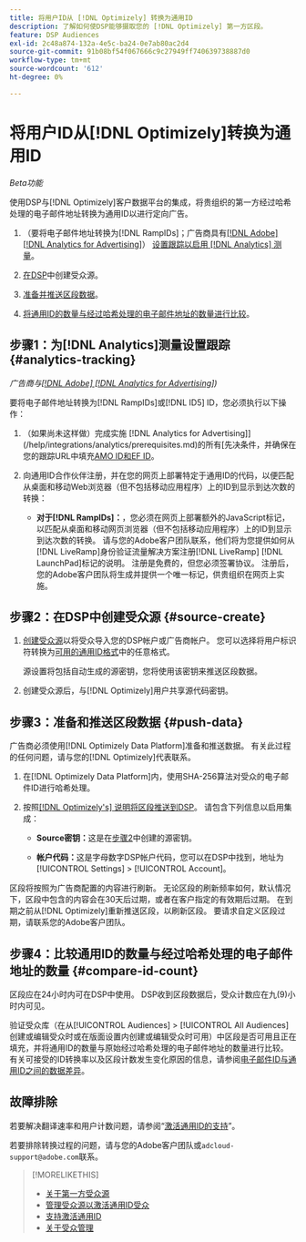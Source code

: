 ```yaml
---
title: 将用户ID从 [!DNL Optimizely] 转换为通用ID
description: 了解如何使DSP能够摄取您的 [!DNL Optimizely] 第一方区段。
feature: DSP Audiences
exl-id: 2c48a874-132a-4e5c-ba24-0e7ab80ac2d4
source-git-commit: 91b08bf54f067666c9c27949ff740639738887d0
workflow-type: tm+mt
source-wordcount: '612'
ht-degree: 0%

---
```


# 将用户ID从[!DNL Optimizely]转换为通用ID

*Beta功能*

使用DSP与[!DNL Optimizely]客户数据平台的集成，将贵组织的第一方经过哈希处理的电子邮件地址转换为通用ID以进行定向广告。

1. （要将电子邮件地址转换为[!DNL RampIDs]<!-- or [!DNL ID5] IDs -->；广告商具有[[!DNL Adobe] [!DNL Analytics for Advertising]](/help/integrations/analytics/overview.md)） [设置跟踪以启用 [!DNL Analytics] 测量](#analytics-tracking)。

1. [在DSP](#source-create)中创建受众源。

1. [准备并推送区段数据](#push-data)。

1. [将通用ID的数量与经过哈希处理的电子邮件地址的数量进行比较](#compare-id-count)。

## 步骤1：为[!DNL Analytics]测量设置跟踪 {#analytics-tracking}

*广告商与[[!DNL Adobe] [!DNL Analytics for Advertising]](/help/integrations/analytics/overview.md))*

要将电子邮件地址转换为[!DNL RampIDs]或[!DNL ID5] ID，您必须执行以下操作：

1. （如果尚未这样做）完成实施 [!DNL Analytics for Advertising]](/help/integrations/analytics/prerequisites.md)的所有[先决条件，并确保在您的跟踪URL中填充[AMO ID和EF ID](/help/integrations/analytics/ids.md)。

1. 向通用ID合作伙伴注册，并在您的网页上部署特定于通用ID的代码，以便匹配从桌面和移动Web浏览器（但不包括移动应用程序）上的ID到显示到达次数的转换：

   * **对于[!DNL RampIDs]：**，您必须在网页上部署额外的JavaScript标记，以匹配从桌面和移动网页浏览器（但不包括移动应用程序）上的ID到显示到达次数的转换。 请与您的Adobe客户团队联系，他们将为您提供如何从[!DNL LiveRamp]身份验证流量解决方案注册[!DNL LiveRamp] [!DNL LaunchPad]标记的说明。 注册是免费的，但您必须签署协议。 注册后，您的Adobe客户团队将生成并提供一个唯一标记，供贵组织在网页上实施。

## 步骤2：在DSP中创建受众源 {#source-create}

1. [创建受众源](source-manage.md)以将受众导入您的DSP帐户或广告商帐户。 您可以选择将用户标识符转换为[可用的通用ID格式](source-about.md)中的任意格式。

   源设置将包括自动生成的源密钥，您将使用该密钥来推送区段数据。

1. 创建受众源后，与[!DNL Optimizely]用户共享源代码密钥。

## 步骤3：准备和推送区段数据 {#push-data}

广告商必须使用[!DNL Optimizely Data Platform]准备和推送数据。 有关此过程的任何问题，请与您的[!DNL Optimizely]代表联系。

1. 在[!DNL Optimizely Data Platform]内，使用SHA-256算法对受众的电子邮件ID进行哈希处理。

1. 按照[[!DNL Optimizely's] 说明将区段推送到DSP](https://support.optimizely.com/hc/en-us/articles/27974930963981-Integrate-Adobe-Ads)。 请包含下列信息以启用集成：

   * **Source密钥：**&#x200B;这是在[步骤2](#source-create)中创建的源密钥。

   * **帐户代码：**&#x200B;这是字母数字DSP帐户代码，您可以在DSP中找到，地址为[!UICONTROL Settings] > [!UICONTROL Account]。

区段将按照为广告商配置的内容进行刷新。 无论区段的刷新频率如何，默认情况下，区段中包含的内容会在30天后过期，或者在客户指定的有效期后过期。 在到期之前从[!DNL Optimizely]重新推送区段，以刷新区段。 要请求自定义区段过期，请联系您的Adobe客户团队。

## 步骤4：比较通用ID的数量与经过哈希处理的电子邮件地址的数量 {#compare-id-count}

区段应在24小时内可在DSP中使用。 DSP收到区段数据后，受众计数应在九(9)小时内可见。

验证受众库（在从[!UICONTROL Audiences] > [!UICONTROL All Audiences]创建或编辑受众时或在版面设置内创建或编辑受众时可用）中区段是否可用且正在填充，并将通用ID的数量与原始经过哈希处理的电子邮件地址的数量进行比较。 有关可接受的ID转换率以及区段计数发生变化原因的信息，请参阅[电子邮件ID与通用ID之间的数据差异](#universal-ids-data-variances)。

## 故障排除

若要解决翻译速率和用户计数问题，请参阅“[激活通用ID的支持](/help/dsp/audiences/universal-ids.md)”。

若要排除转换过程的问题，请与您的Adobe客户团队或`adcloud-support@adobe.com`联系。

>[!MORELIKETHIS]
>
>* [关于第一方受众源](/help/dsp/audiences/sources/source-about.md)
>* [管理受众源以激活通用ID受众](source-manage.md)
>* [支持激活通用ID](/help/dsp/audiences/universal-ids.md)
>* [关于受众管理](/help/dsp/audiences/audience-about.md)

